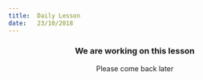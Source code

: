 ```yaml
---
title:  Daily Lesson
date:   23/10/2018
---
```


### <center>We are working on this lesson</center>
<center>Please come back later</center>